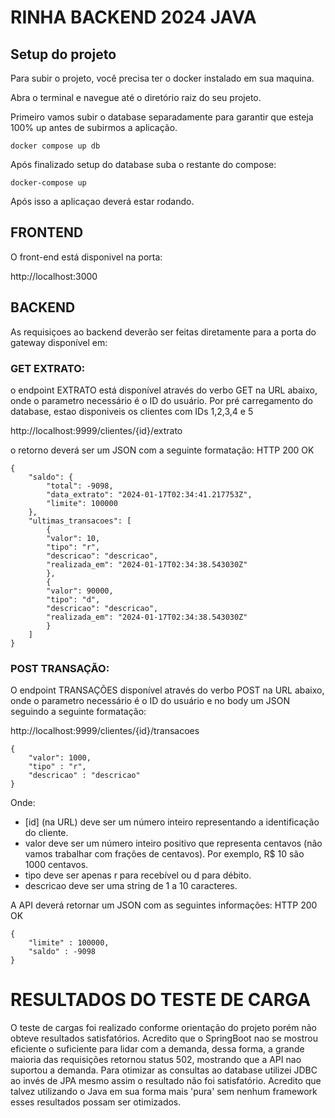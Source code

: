 # RINHA BACKEND 2024 JAVA

## Setup do projeto

Para subir o projeto, você precisa ter o docker instalado em sua maquina.

Abra o terminal e navegue até o diretório raiz do seu projeto.

Primeiro vamos subir o database separadamente para garantir que esteja 100% up antes de subirmos a aplicação.

```
docker compose up db
```

Após finalizado setup do database suba o restante do compose:

```
docker-compose up
```

Após isso a aplicaçao deverá estar rodando.

## FRONTEND
O front-end está disponivel na porta:

http://localhost:3000




## BACKEND
As requisiçoes ao backend deverão ser feitas diretamente para a porta do gateway disponível em:

### GET EXTRATO: 

o endpoint EXTRATO está disponível através do verbo GET na URL abaixo, onde o parametro necessário é o ID do usuário.
Por pré carregamento do database, estao disponiveis os clientes com IDs 1,2,3,4 e 5

http://localhost:9999/clientes/{id}/extrato

o retorno deverá ser um JSON com a seguinte formatação:
HTTP 200 OK
```
{
    "saldo": {
        "total": -9098,
        "data_extrato": "2024-01-17T02:34:41.217753Z",
        "limite": 100000
    },
    "ultimas_transacoes": [
        {
        "valor": 10,
        "tipo": "r",
        "descricao": "descricao",
        "realizada_em": "2024-01-17T02:34:38.543030Z"
        },
        {
        "valor": 90000,
        "tipo": "d",
        "descricao": "descricao",
        "realizada_em": "2024-01-17T02:34:38.543030Z"
        }
    ]
}
```

### POST TRANSAÇÃO:
O endpoint TRANSAÇÕES disponível através do verbo POST na URL abaixo, onde o parametro necessário é o ID do usuário e 
no body um JSON seguindo a seguinte formatação:

http://localhost:9999/clientes/{id}/transacoes

```
{
    "valor": 1000,
    "tipo" : "r",
    "descricao" : "descricao"
}
```

Onde:
- [id] (na URL) deve ser um número inteiro representando a identificação do cliente.
- valor deve ser um número inteiro positivo que representa centavos (não vamos trabalhar com frações de centavos). Por exemplo, R$ 10 são 1000 centavos.
- tipo deve ser apenas r para recebível ou d para débito.
- descricao deve ser uma string de 1 a 10 caracteres.

A API deverá retornar um JSON com as seguintes informações:
HTTP 200 OK
```
{
    "limite" : 100000,
    "saldo" : -9098
}
```


# RESULTADOS DO TESTE DE CARGA
O teste de cargas foi realizado conforme orientação do projeto porém não obteve resultados satisfatórios.
Acredito que o SpringBoot nao se mostrou eficiente o suficiente para lidar com a demanda, dessa forma, a grande maioria 
das requisições retornou status 502, mostrando que a API nao suportou a demanda. Para otimizar as consultas ao database 
utilizei JDBC ao invés de JPA mesmo assim o resultado não foi satisfatório. Acredito que talvez utilizando o Java em sua 
forma mais 'pura' sem nenhum framework esses resultados possam ser otimizados.